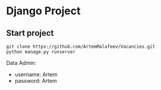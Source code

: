 # Django Project

## Start project
```
git clone https://github.com/ArtemMalafeev/Vacancies.git
python manage.py runserver
```

Data Admin:
- username: Artem
- password: Artem
